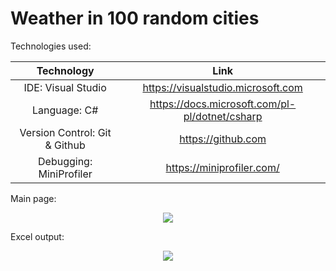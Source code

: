 # Weather in 100 random cities

Technologies used:

| Technology | Link |
| :---: | :---: |
| IDE: Visual Studio | https://visualstudio.microsoft.com |
| Language: C# | https://docs.microsoft.com/pl-pl/dotnet/csharp |
| Version Control: Git & Github | https://github.com |
| Debugging: MiniProfiler | https://miniprofiler.com/ |

Main page:
<p align="center">
  <kbd>
    <img src="/XLE_Task_MichałPiotrowski/Assets/Screenshots/mainpage_new.png">
  </kbd>
</p>
Excel output:
<p align="center">
  <kbd>
    <img src="/XLE_Task_MichałPiotrowski/Assets/Screenshots/exceldata.png">
  </kbd>
</p>
